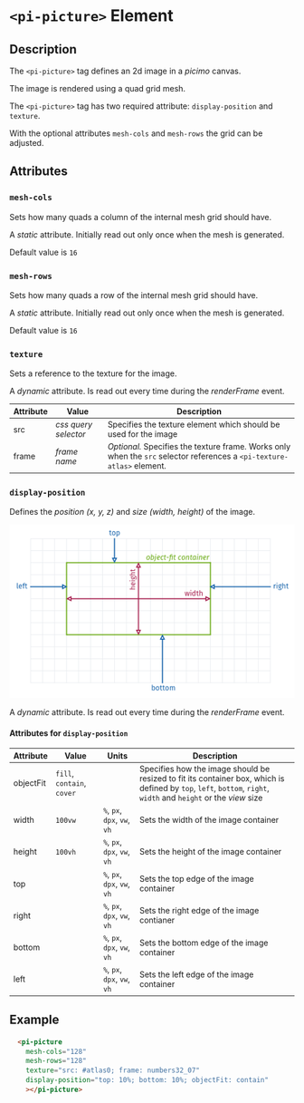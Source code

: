 # `<pi-picture>` Element

## Description

The `<pi-picture>` tag defines an 2d image in a *picimo* canvas.

The image is rendered using a quad grid mesh.

The `<pi-picture>` tag has two required attribute: `display-position` and `texture`.

With the optional attributes `mesh-cols` and `mesh-rows` the grid can be adjusted.

## Attributes

### `mesh-cols`

Sets how many quads a column of the internal mesh grid should have.

A *static* attribute. Initially read out only once when the mesh is generated.

Default value is `16`


### `mesh-rows`

Sets how many quads a row of the internal mesh grid should have.

A *static* attribute. Initially read out only once when the mesh is generated.

Default value is `16`


### `texture`

Sets a reference to the texture for the image.

A *dynamic* attribute. Is read out every time during the *renderFrame* event.

| Attribute | Value | Description |
|-----------|-------|-------------|
| src | *css query selector* | Specifies the texture element which should be used for the image |
| frame | *frame name* | *Optional.* Specifies the texture frame. Works only when the `src` selector references a `<pi-texture-atlas>` element. |


### `display-position`

Defines the *position (x, y, z)* and *size (width, height)* of the image.

![picture display-position](../../../../doc/images/picture%20display-position.png)

A *dynamic* attribute. Is read out every time during the *renderFrame* event.

#### Attributes for `display-position`

| Attribute | Value | Units | Description |
|-----------|-------|-------|-------------|
| objectFit | `fill`, `contain`, `cover` | | Specifies how the image should be resized to fit its container box, which is defined by `top`, `left`, `bottom`, `right`, `width` and `height` or the *view* size |
| width | `100vw` | `%`, `px`, `dpx`, `vw`, `vh` | Sets the width of the image container |
| height | `100vh` | `%`, `px`, `dpx`, `vw`, `vh` | Sets the height of the image container |
| top | | `%`, `px`, `dpx`, `vw`, `vh` | Sets the top edge of the image container |
| right | | `%`, `px`, `dpx`, `vw`, `vh` | Sets the right edge of the image contianer |
| bottom | | `%`, `px`, `dpx`, `vw`, `vh` | Sets the bottom edge of the image container |
| left | | `%`, `px`, `dpx`, `vw`, `vh` | Sets the left edge of the image container |


## Example

```html
  <pi-picture
    mesh-cols="128"
    mesh-rows="128"
    texture="src: #atlas0; frame: numbers32_07"
    display-position="top: 10%; bottom: 10%; objectFit: contain"
    ></pi-picture>
```
